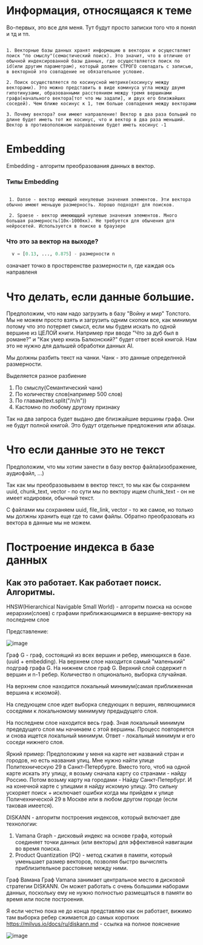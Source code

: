 # Информация, относящаяся к теме
Во-первых, это все для меня. Тут будут просто записки того что я понял и тд и тп.

```

1. Векторные базы данных хранят информацию в векторах и осуществляют поиск "по смыслу"(семастический поиск). Это значит, что в отличие от обычной индексированной базы данных, где осуществляется поиск по id(или другим параметрам), который должен СТРОГО совпадать с записью, в векторной это совпадение не обязательное условие.

2. Поиск осуществляется по косинусной метрике(косинусу между векторами). Это можно представить в виде коминуса угла между двумя гипотинузами, образованными расстоянием между тремя вершинами графа(начального вектора[тот что мы задали], и двух его близжайших соседей). Чем ближе косинус к 1, тем больше совпадения между векторами

3. Почему вектора? они имеют направление! Вектор в два раза больший по длине будет иметь тот же косинус, что и вектор в два раза меньший. Вектор в противоположном направлении будет иметь косинус -1

```

# Embedding

Embedding - алгоритм преобразования данных в вектор.

### Типы Embedding

  ```

   1. Danse - вектор имеющий ненулевые значения элементов. Эти вектора обычно имеют меньшую размерность. Хорошо подходят для поисков.

   2. Spaese - вектор имеюющщий нулевые значения элементов. Много большая размерность(10к-1000кк). Не требуется для обычения для нейросетей. Используется в поиске в браузере

  ```

### Что это за вектор на выходе?

  ```python
    v = [0.13, ..., 0.875] - размерности n 
  ```

  означает точко в проствренстве размерности n, где каждая ось направленя 

# Что делать, если данные большие. 

Предположим, что нам надо загрузить в базу "Войну и мир" Толстого. Мы не можем просто взять и загрузить одним скопом все, как минимум потому что это потеряет смысл, если мы будем искать по одной вершине из ЦЕЛОЙ книги.
Например при вводе "Что за дуб был в романе?" и "Как умер книзь Балконский?" будет ответ всей книгой. Нам это не нужно для дальшей обработки данных AI.

Мы должны разбить текст на чанки. Чанк - это данные определнной размерности.

Выделяется разное разбиение
  1. По смыслу(Семантический чанк)
  2. По количеству слов(например 500 слов)
  3. По главам(text.split("/n/n"))
  4. Кастомно по любому другому признаку

Так на два запроса будет выдано две близжайшие вершины графа. Они не будут полной книгой. Это будут отдельные предложения или абзацы.



# Что если данные это не текст

Предположим, что мы хотим занести в базу вектор файла(изображение, аудиофайл, ...)

Так как мы преобразовываем в вектор текст, то мы как бы сохраняем uuid, chunk_text, vector - по сути мы по вектору ищем chunk_text - он не имеет кодировки, обычный текст.

С файлами мы сохраняем uuid, file_link, vector - то же самое, но только мы должны хранить еще где то сами файлы. Обратно преобразовать из вектора в данные мы не можем.




# Построение индекса в базе данных

## Как это работает. Как работает поиск. Алгоритмы.

  HNSW(Hierarchical Navigable Small World) - алгоритм поиска на основе иерархии(слоев) с графами приближающимися в вершине-вектору на последнем слое
     
  Представление: 
  
  ![image](https://github.com/user-attachments/assets/9d0faf4c-6d5e-486c-b925-59b3aa96a819)


  Граф G - граф, состоящий из всех вершин и ребер, имеющихся в базе. (uuid + embedding).
  На верхнем слое находится самый "маленький" подграф графа G. На нижнем слое граф G. Верхний слой содержит n вершин и n-1 ребер. Количество n опционально, выборка случайная.
  
  На верхнем слое находится локальный минимум(самая приближенная вершина к искомой).

  На следующем слое идет выборка следующих n вершин, являющимися соседями к локальномому минимуму предыдущего слоя.

  На последнем слое находится весь граф. Зная локальный минимум предедущего слоя мы начинаем с этой вершины. Процесс повторяется и снова ищется локальный минимум. Ответ - локальный   минимум и его соседи нижнего слоя. 

  Яркий пример: 
  Предположим у меня на карте нет названий стран и городов, но есть названия улиц. Мне нужно найти улице Политехническую 29 в Санкт-Петербурге. Вместо того, чтоб на одной карте искать эту улицу, я возьму сначала карту со странами - найду Россию. Потом возьму карту на городами - Найду Санкт-Петербург. И на конечной карте с улицами я найду искомую улицу.
  Это сильну ускоряет поиск + исключает ошибки когда мы прийдем к улице Поличехнической 29 в Москве или в любом другом городе (если таковая имеется).
  



  DISKANN - алгоритм построения индексов, который включает две технологии:

  1. Vamana Graph - дисковый индекс на основе графа, который соединяет точки данных (или векторы) для эффективной навигации во время поиска.
  2. Product Quantization (PQ) - метод сжатия в памяти, который уменьшает размер векторов, позволяя быстро вычислять приблизительное расстояние между ними.

  Граф Вамана
  Граф Vamana занимает центральное место в дисковой стратегии DISKANN. Он может работать с очень большими наборами данных, поскольку ему не нужно полностью размещаться в памяти во время или после построения.

  Я если честно пока не до конца представляю как он работает, вижимо там выборка ребер сжимается до самых коротких
  https://milvus.io/docs/ru/diskann.md - ссылка на полное пояснение
  
![image](https://github.com/user-attachments/assets/83b6e439-d163-4735-85ca-bb286dc617c1)

  


  
